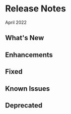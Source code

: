 # Release Notes
April 2022

## What's New

## Enhancements

## Fixed

## Known Issues

## Deprecated

